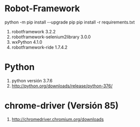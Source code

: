 # Robot-Framework
python -m pip install --upgrade pip
pip install -r requirements.txt
1. robotframework 3.2.2
2. robotframework-selenium2library 3.0.0
3. wxPython 4.1.0
4. robotframework-ride 1.7.4.2
# Python
1. python versión 3.7.6
2. http://python.org/downloads/release/python-376/
# chrome-driver (Versión 85)
1. http://chromedriver.chromium.org/downloads
